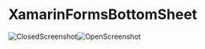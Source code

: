 # XamarinFormsBottomSheet
![ClosedScreenshot](https://user-images.githubusercontent.com/22488438/73383994-04b64780-4290-11ea-9a7b-1b3ea8364e15.png)![OpenScreenshot](https://user-images.githubusercontent.com/22488438/73383996-07b13800-4290-11ea-9eca-bef85e16212a.png)
